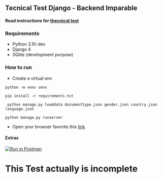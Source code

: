 
## Tecnical Test Django - Backend Imparable 

#### Read instructions for [thecnical test](./technical-test.md)


### Requirements
- Python 3.10-dev
- Django 4
- SQlite (development purpose)

### How to run
- Create a virtual env 
 ```shell
python -m venv venv
```
 ```shell
 pip install -r requirements.txt
```
```shell
 python manage.py loaddata documenttype.json gender.json country.json language.json
```
 ```shell
 python manage.py runserver
```

- Open your browser favorite this [link](http://localhost:8000)



#### Extras
[![Run in Postman](https://run.pstmn.io/button.svg)](https://god.gw.postman.com/run-collection/1192109-a15a2c6d-3662-4efa-a0f6-b3f4886e17e1?action=collection%2Ffork&collection-url=entityId%3D1192109-a15a2c6d-3662-4efa-a0f6-b3f4886e17e1%26entityType%3Dcollection%26workspaceId%3D7304ad7a-79f9-492b-ae25-c59f22295646)


# This Test actually is incomplete  